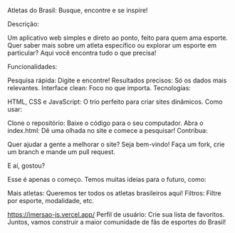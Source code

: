 Atletas do Brasil: Busque, encontre e se inspire!

Descrição:

Um aplicativo web simples e direto ao ponto, feito para quem ama esporte. Quer saber mais sobre um atleta específico ou explorar um esporte em particular? Aqui você encontra tudo o que precisa!

Funcionalidades:

Pesquisa rápida: Digite e encontre!
Resultados precisos: Só os dados mais relevantes.
Interface clean: Foco no que importa.
Tecnologias:

HTML, CSS e JavaScript: O trio perfeito para criar sites dinâmicos.
Como usar:

Clone o repositório: Baixe o código para o seu computador.
Abra o index.html: Dê uma olhada no site e comece a pesquisar!
Contribua:

Quer ajudar a gente a melhorar o site? Seja bem-vindo! Faça um fork, crie um branch e mande um pull request.

E aí, gostou?

Esse é apenas o começo. Temos muitas ideias para o futuro, como:

Mais atletas: Queremos ter todos os atletas brasileiros aqui!
Filtros: Filtre por esporte, modalidade, etc.

https://imersao-js.vercel.app/
Perfil de usuário: Crie sua lista de favoritos.
Juntos, vamos construir a maior comunidade de fãs de esportes do Brasil!
